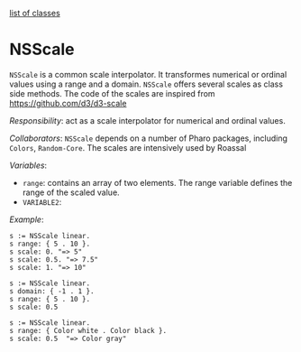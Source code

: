 [list of classes](reference.md)
# NSScale
`NSScale` is a common scale interpolator. It transformes numerical or ordinal values using a range and a domain. `NSScale` offers several scales as class side methods. The code of the scales are inspired from https://github.com/d3/d3-scale

*Responsibility*: act as a scale interpolator for numerical and ordinal values.

*Collaborators*: `NSScale` depends on a number of Pharo packages, including `Colors`, `Random-Core`. The scales are intensively used by Roassal

*Variables*:
- `range`: contains an array of two elements. The range variable defines the range of the scaled value.
- `VARIABLE2`:

*Example*:
```Smalltalk
s := NSScale linear.
s range: { 5 . 10 }.
s scale: 0. "=> 5"
s scale: 0.5. "=> 7.5"
s scale: 1. "=> 10"
```

```Smalltalk
s := NSScale linear.
s domain: { -1 . 1 }.
s range: { 5 . 10 }.
s scale: 0.5
```

```Smalltalk
s := NSScale linear.
s range: { Color white . Color black }.
s scale: 0.5  "=> Color gray"
```